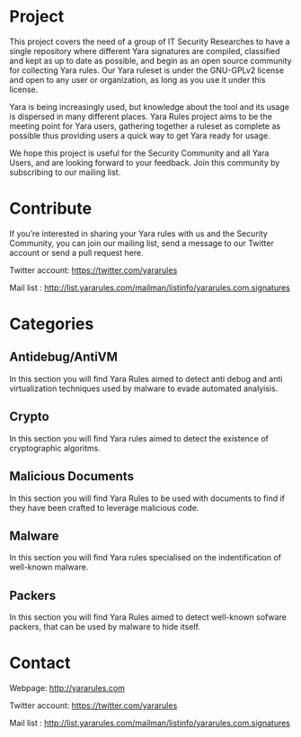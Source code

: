 # Project

This project covers the need of a group of IT Security Researches to have a single repository where different Yara signatures are compiled, classified and kept as up to date as possible, and begin as an open source community for collecting Yara rules. Our Yara ruleset is under the GNU-GPLv2 license and open to any user or organization, as long as you use it under this license.

Yara is being increasingly used, but knowledge about the tool and its usage is dispersed in many different places. Yara Rules project aims to be the meeting point for Yara users, gathering together a ruleset as complete as possible thus providing users a quick way to get Yara ready for usage.

We hope this project is useful for the Security Community and all Yara Users, and are looking forward to your feedback. Join this community by subscribing to our mailing list.

# Contribute

If you’re interested in sharing your Yara rules with us and the Security Community, you can join our mailing list, send a message to our Twitter account or send a pull request here.

Twitter account: https://twitter.com/yararules

Mail list : http://list.yararules.com/mailman/listinfo/yararules.com.signatures

# Categories

## Antidebug/AntiVM

In this section you will find Yara Rules aimed to detect anti debug and anti virtualization techniques used by malware to evade automated analyisis.

## Crypto

In this section you will find Yara rules aimed to detect the existence of cryptographic algoritms.

## Malicious Documents

In this section you will find Yara Rules to be used with documents to find if they have been crafted to leverage malicious code.

## Malware 

In this section you will find Yara rules specialised on the indentification of well-known malware.

## Packers

In this section you will find Yara Rules aimed to detect well-known sofware packers, that can be used by malware to hide itself.

# Contact 

Webpage: http://yararules.com

Twitter account: https://twitter.com/yararules

Mail list : http://list.yararules.com/mailman/listinfo/yararules.com.signatures
